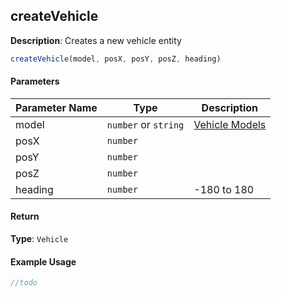 ## createVehicle

**Description**: Creates a new vehicle entity

```javascript
createVehicle(model, posX, posY, posZ, heading)
```

#### Parameters

| Parameter Name | Type   | Description |
| -------------- | ------ | ----------- |
| model        | `number` or `string` |     [Vehicle Models](docs/Resources/Vehicles/Models.md)          |
| posX        | `number` |             |
| posY        | `number` |             |
| posZ        | `number` |             |
| heading      | `number` |    -180 to 180         |

#### Return

**Type**: `Vehicle`


#### Example Usage

```javascript
//todo
```
